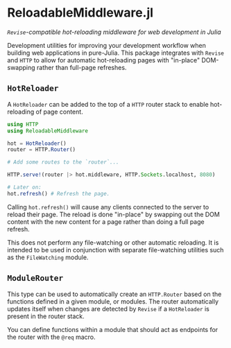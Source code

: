 # ReloadableMiddleware.jl

_`Revise`-compatible hot-reloading middleware for web development in Julia_

Development utilities for improving your development workflow when building web
applications in pure-Julia. This package integrates with `Revise` and `HTTP` to
allow for automatic hot-reloading pages with "in-place" DOM-swapping rather
than full-page refreshes.

## `HotReloader`

A `HotReloader` can be added to the top of a `HTTP` router stack to enable
hot-reloading of page content.

```julia
using HTTP
using ReloadableMiddleware

hot = HotReloader()
router = HTTP.Router()

# Add some routes to the `router`...

HTTP.serve!(router |> hot.middleware, HTTP.Sockets.localhost, 8080)

# Later on:
hot.refresh() # Refresh the page.
```

Calling `hot.refresh()` will cause any clients connected to the server to
reload their page. The reload is done "in-place" by swapping out the DOM
content with the new content for a page rather than doing a full page refresh.

This does not perform any file-watching or other automatic reloading. It is
intended to be used in conjunction with separate file-watching utilities such
as the `FileWatching` module.

## `ModuleRouter`

This type can be used to automatically create an `HTTP.Router` based on the functions
defined in a given module, or modules. The router automatically updates itself when
changes are detected by `Revise` if a `HotReloader` is present in the router stack.

You can define functions within a module that should act as endpoints for the router
with the `@req` macro.
